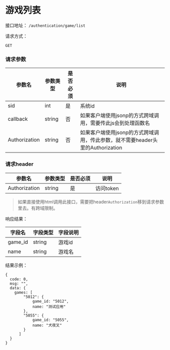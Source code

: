 # 游戏列表

接口地址： ``` /authentication/game/list ```

请求方式：
```
GET
```

### 请求参数
| 参数名 | 参数类型 | 是否必须 | 说明 |
| --- | --- | --- | --- |
| sid | int | 是 | 系统id |
| callback | string | 否 | 如果客户端使用jsonp的方式跨域调用，需要传此js会到处理函数名 |
| Authorization | string | 否 | 如果客户端使用jsonp的方式跨域调用，传此参数，就不需要header头里的Authorization |


### 请求header
| 参数名 | 参数类型 | 是否必须 | 说明 |
| --- | --- | --- | --- |
| Authorization | string | 是 | 访问token |

> 如果直接使用html调用此接口，需要把header```Authorization```移到请求参数里去。有跨域限制。

响应结果：

| 字段名 | 字段类型 | 字段说明 |
| --- | --- | --- |
| game_id | string | 游戏id |
| name | string | 游戏名 |

结果示例：
```
{
  code: 0,
  msg: "",
  data: {
    games: [
        "5012": {
            game_id: "5012",
            name: "测试应用"
        },
        "5055": {
            game_id: "5055",
            name: "犬夜叉"
        }
      ]
  }
}
```


